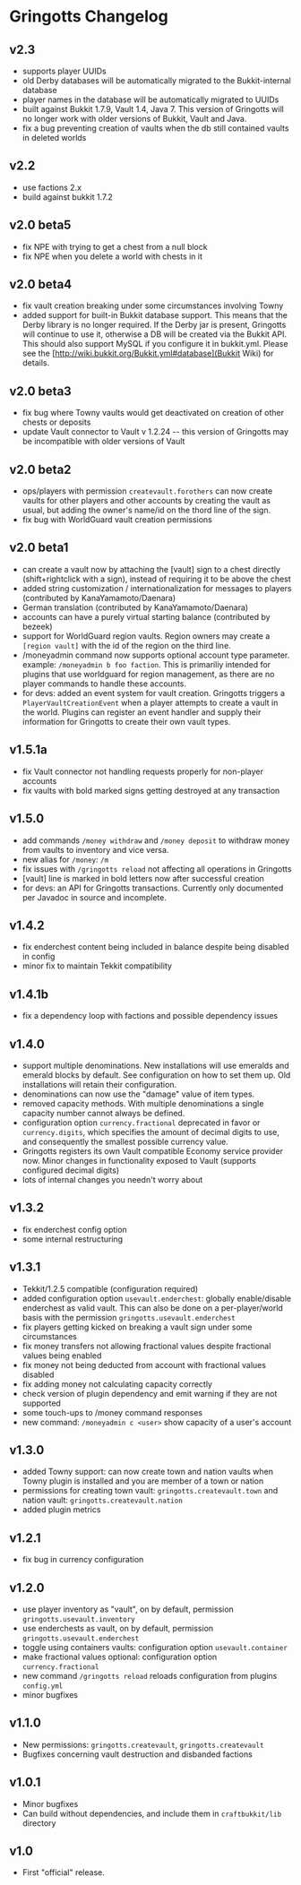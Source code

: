 Gringotts Changelog
===================

v2.3
----
* supports player UUIDs
* old Derby databases will be automatically migrated to the Bukkit-internal database
* player names in the database will be automatically migrated to UUIDs
* built against Bukkit 1.7.9, Vault 1.4, Java 7. 
  This version of Gringotts will no longer work with older versions of Bukkit, Vault and Java.
* fix a bug preventing creation of vaults when the db still contained vaults in deleted worlds

v2.2
----
* use factions 2.x
* build against bukkit 1.7.2

v2.0 beta5
----------
* fix NPE with trying to get a chest from a null block
* fix NPE when you delete a world with chests in it

v2.0 beta4
----------
* fix vault creation breaking under some circumstances involving Towny
* added support for built-in Bukkit database support. This means that the Derby library is no longer required. If the Derby jar is present, Gringotts will continue to use it, otherwise a DB will be created via the Bukkit API. This should also support MySQL if you configure it in bukkit.yml. Please see the [http://wiki.bukkit.org/Bukkit.yml#database](Bukkit Wiki) for details.

v2.0 beta3
----------
* fix bug where Towny vaults would get deactivated on creation of other chests or deposits
* update Vault connector to Vault v 1.2.24 -- this version of Gringotts may be incompatible with older versions of Vault

v2.0 beta2
----------
* ops/players with permission `createvault.forothers` can now create vaults for other players and other accounts by creating the vault as usual, but adding the owner's name/id on the thord line of the sign.
* fix bug with WorldGuard vault creation permissions

v2.0 beta1
----------
* can create a vault now by attaching the [vault] sign to a chest directly (shift+rightclick with a sign), instead of requiring it to be above the chest
* added string customization / internationalization for messages to players (contributed by KanaYamamoto/Daenara)
* German translation (contributed by KanaYamamoto/Daenara)
* accounts can have a purely virtual starting balance (contributed by bezeek)
* support for WorldGuard region vaults. Region owners may create a `[region vault]` with the id of the region on the third line.
* /moneyadmin command now supports optional account type parameter. example: `/moneyadmin b foo faction`. This is primariliy intended for plugins that use worldguard for region management, as there are no player commands to handle these accounts.
* for devs: added an event system for vault creation. Gringotts triggers a `PlayerVaultCreationEvent` when a player attempts to create a vault in the world. Plugins can register an event handler and supply their information for Gringotts to create their own vault types.

v1.5.1a
-------
* fix Vault connector not handling requests properly for non-player accounts
* fix vaults with bold marked signs getting destroyed at any transaction

v1.5.0
------
* add commands `/money withdraw` and `/money deposit` to withdraw money from vaults to inventory and vice versa.
* new alias for `/money`: `/m`
* fix issues with `/gringotts reload` not affecting all operations in Gringotts
* [vault] line is marked in bold letters now after successful creation
* for devs: an API for Gringotts transactions. Currently only documented per Javadoc in source and incomplete.

v1.4.2
------
* fix enderchest content being included in balance despite being disabled in config
* minor fix to maintain Tekkit compatibility

v1.4.1b
------
* fix a dependency loop with factions and possible dependency issues

v1.4.0
------
* support multiple denominations. New installations will use emeralds and emerald blocks by default. See configuration on how to set them up. Old installations will retain their configuration. 
* denominations can now use the "damage" value of item types.
* removed capacity methods. With multiple denominations a single capacity number cannot always be defined.
* configuration option `currency.fractional` deprecated in favor or `currency.digits`, which specifies the amount of decimal digits to use, and consequently the smallest possible currency value.
* Gringotts registers its own Vault compatible Economy service provider now. Minor changes in functionality exposed to Vault (supports configured decimal digits)
* lots of internal changes you needn't worry about

v1.3.2
------
* fix enderchest config option
* some internal restructuring

v1.3.1
------
* Tekkit/1.2.5 compatible  (configuration required)
* added configuration option `usevault.enderchest`: globally enable/disable enderchest as valid vault. This can also be done on a per-player/world basis with the permission `gringotts.usevault.enderchest`
* fix players getting kicked on breaking a vault sign under some circumstances
* fix money transfers not allowing fractional values despite fractional values being enabled
* fix money not being deducted from account with fractional values disabled
* fix adding money not calculating capacity correctly
* check version of plugin dependency and emit warning if they are not supported
* some touch-ups to /money command responses
* new command: `/moneyadmin c <user>` show capacity of a user's account

v1.3.0
------
* added Towny support: can now create town and nation vaults when Towny plugin is installed and you are member of a town or nation
* permissions for creating town vault: `gringotts.createvault.town` and nation vault: `gringotts.createvault.nation`
* added plugin metrics

v1.2.1
------
* fix bug in currency configuration

v1.2.0
------
* use player inventory as "vault", on by default, permission `gringotts.usevault.inventory`
* use enderchests as vault, on by default, permission `gringotts.usevault.enderchest`
* toggle using containers vaults: configuration option `usevault.container`
* make fractional values optional: configuration option `currency.fractional`
* new command `/gringotts reload` reloads configuration from plugins `config.yml`
* minor bugfixes

v1.1.0
------
* New permissions: `gringotts.createvault`, `gringotts.createvault`
* Bugfixes concerning vault destruction and disbanded factions

v1.0.1
------
* Minor bugfixes
* Can build without dependencies, and include them in `craftbukkit/lib` directory

v1.0
----
* First "official" release.